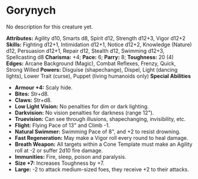 # Gorynych

No description for this creature yet.

**Attributes:** Agility d10, Smarts d8, Spirit d12, Strength d12+3,
Vigor d12+2
**Skills:** Fighting d12+1, Intimidation d12+1, Notice d12+2, Knowledge
(Nature) d12, Persuasion d12+1, Repair d12, Stealth d12, Swimming d12+3,
Spellcasting d8
**Charisma:** +4; **Pace:** 6; **Parry:** 8; **Toughness:** 20 (4)
**Edges:** Arcane Background (Magic), Combat Reflexes, Frenzy, Quick,
Strong Willed
**Powers:** Disguise (shapechange), Dispel, Light (dancing lights),
Lower Trait (curse), Puppet (living humanoids only)
**Special Abilities**

- **Armour +4:** Scaly hide.
- **Bites:** Str+d8.
- **Claws:** Str+d8.
- **Low Light Vision:** No penalties for dim or dark lighting.
- **Darkvision:** No vision penalties for darkness (range 12").
- **Truevision:** Can see through illusions, shapechanging,
invisibility, etc.
- **Flight:** Flying Pace of 13" and Climb -1.
- **Natural Swimmer:** Swimming Pace of 8", and +2 to resist drowning.
- **Fast Regeneration:** May make a Vigor roll every round to heal
damage.
- **Breath Weapon:** All targets within a Cone Template must make an
Agility roll at -2 or suffer 2d10 fire damage.
- **Immunities:** Fire, sleep, poison and paralysis.
- **Size +7:** Increases Toughness by +7.
- **Large:** -2 to attack medium-sized foes, they receive +2 to their
attacks.
